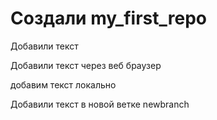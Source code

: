 # Создали my_first_repo

Добавили текст

Добавили текст через веб браузер

добавим текст локально

Добавили текст в новой ветке newbranch